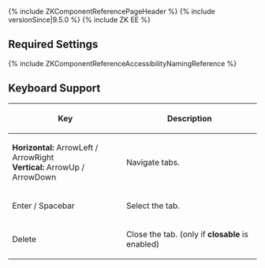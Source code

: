 {% include ZKComponentReferencePageHeader %} {% include
versionSince\|9.5.0 %} {% include ZK EE %}

## Required Settings

{% include ZKComponentReferenceAccessibilityNamingReference %}

## Keyboard Support

<table>
<thead>
<tr class="header">
<th><center>
<p>Key</p>
</center></th>
<th><center>
<p>Description</p>
</center></th>
</tr>
</thead>
<tbody>
<tr class="odd">
<td><p><b>Horizontal:</b> ArrowLeft / ArrowRight<br />
<b>Vertical:</b> ArrowUp / ArrowDown</p></td>
<td><p>Navigate tabs.</p></td>
</tr>
<tr class="even">
<td><p>Enter / Spacebar</p></td>
<td><p>Select the tab.</p></td>
</tr>
<tr class="odd">
<td><p>Delete</p></td>
<td><p>Close the tab. (only if <b>closable</b> is enabled)</p></td>
</tr>
</tbody>
</table>
